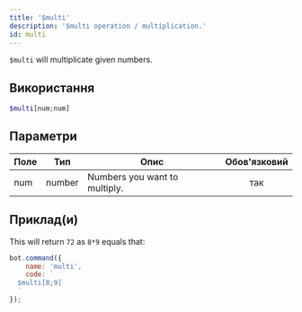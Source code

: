 ```yaml
---
title: '$multi'
description: '$multi operation / multiplication.'
id: multi
---
```


`$multi` will multiplicate given numbers.

## Використання

```php
$multi[num;num]
```

## Параметри

| Поле | Тип    | Опис                          | Обов'язковий |
| ---- | ------ | ----------------------------- |:------------:|
| num  | number | Numbers you want to multiply. |     так      |

## Приклад(и)

This will return `72` as `8*9` equals that:

```javascript
bot.command({
    name: 'multi',
    code: `
  $multi[8;9]
  `
});
```
